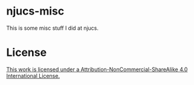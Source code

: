 # njucs-misc

This is some misc stuff I did at njucs.

# License

[This work is licensed under a Attribution-NonCommercial-ShareAlike 4.0 International License.](https://creativecommons.org/licenses/by-nc-sa/4.0/)
